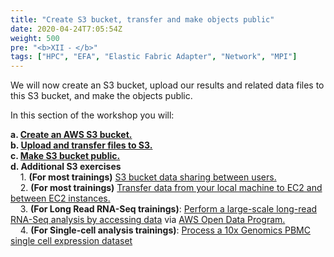 ```yaml
---
title: "Create S3 bucket, transfer and make objects public"
date: 2020-04-24T7:05:54Z
weight: 500
pre: "<b>XII ⁃ </b>"
tags: ["HPC", "EFA", "Elastic Fabric Adapter", "Network", "MPI"]
---
```


We will now create an S3 bucket, upload our results and related data files to this S3 bucket, and make the objects public.

In this section of the workshop you will:

**a.	[Create an AWS S3 bucket.](http://slchen-lab-training.s3-website-ap-southeast-1.amazonaws.com/12-creates3sharedata/02-createbucket.html)**   
**b.	[Upload and transfer files to S3.](http://slchen-lab-training.s3-website-ap-southeast-1.amazonaws.com/12-creates3sharedata/03-uploadtos3.html)**  
**c.	[Make S3 bucket public.](http://slchen-lab-training.s3-website-ap-southeast-1.amazonaws.com/12-creates3sharedata/04-sharebucket.html)**  
**d.	Additional S3 exercises**  
&nbsp;&nbsp;&nbsp; 1. **(For most trainings)** [S3 bucket data sharing between users.](http://slchen-lab-training.s3-website-ap-southeast-1.amazonaws.com/12-creates3sharedata/06-usertousersharing.html)  
&nbsp;&nbsp;&nbsp; 2. **(For most trainings)** [Transfer data from your local machine to EC2 and between EC2 instances.](http://slchen-lab-training.s3-website-ap-southeast-1.amazonaws.com/12-creates3sharedata/07-datatransfer.html)  
&nbsp;&nbsp;&nbsp; 3. **(For Long Read RNA-Seq trainings)**: [Perform a large-scale long-read RNA-Seq analysis by accessing data](http://slchen-lab-training.s3-website-ap-southeast-1.amazonaws.com/12-creates3sharedata/06-bambuday2.html) via [AWS Open Data Program.](https://aws.amazon.com/opendata)  
&nbsp;&nbsp;&nbsp; 4. **(For Single-cell analysis trainings)**: [Process a 10x Genomics PBMC single cell expression dataset]()  
     

